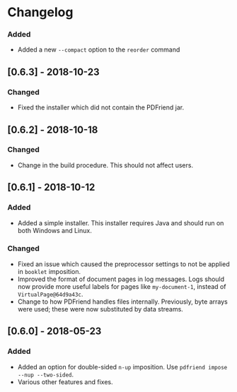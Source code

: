 # Changelog

### Added
- Added a new `--compact` option to the `reorder` command

## [0.6.3] - 2018-10-23
### Changed
- Fixed the installer which did not contain the PDFriend jar.

## [0.6.2] - 2018-10-18
### Changed
- Change in the build procedure. This should not affect users.

## [0.6.1] - 2018-10-12
### Added
- Added a simple installer. This installer requires Java and should run
  on both Windows and Linux.

### Changed
- Fixed an issue which caused the preprocessor settings to not be applied
  in `booklet` imposition.
- Improved the format of document pages in log messages. Logs should now
  provide more useful labels for pages like `my-document-1`, instead of
  `VirtualPage@64d9a43c`.
- Change to how PDFriend handles files internally. Previously, byte arrays
  were used; these were now substituted by data streams.

## [0.6.0] - 2018-05-23
### Added
- Added an option for double-sided `n-up` imposition.
  Use `pdfriend impose --nup --two-sided`.
- Various other features and fixes.
